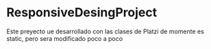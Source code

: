 # ResponsiveDesingProject
Este preyecto ue desarrollado con las clases de Platzi
de momente es static, pero sera modificado poco a poco
